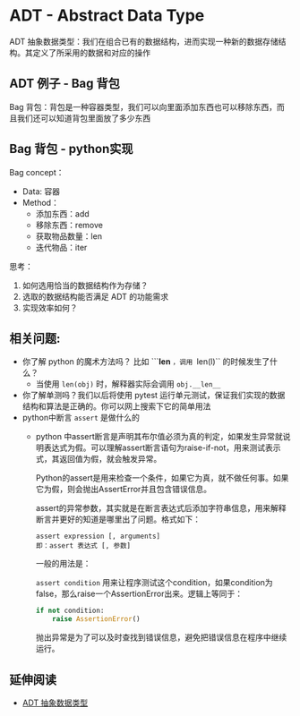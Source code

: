 # ADT - Abstract Data Type

ADT 抽象数据类型：我们在组合已有的数据结构，进而实现一种新的数据存储结构。其定义了所采用的数据和对应的操作

## ADT 例子 - Bag 背包

Bag 背包：背包是一种容器类型，我们可以向里面添加东西也可以移除东西，而且我们还可以知道背包里面放了多少东西

## Bag 背包 - python实现

Bag concept：

* Data: 容器
* Method：
  * 添加东西：add
  * 移除东西：remove
  * 获取物品数量：len
  * 迭代物品：iter

思考：

1. 如何选用恰当的数据结构作为存储？
2. 选取的数据结构能否满足 ADT 的功能需求
3. 实现效率如何？

## 相关问题:
* 你了解 python 的魔术方法吗？ 比如 ```__len__ ``，调用 ``len(l)`` 的时候发生了什么？
  * 当使用 ```len(obj)``` 时，解释器实际会调用 ```obj.__len__```
* 你了解单测吗？我们以后将使用 pytest 运行单元测试，保证我们实现的数据结构和算法是正确的。你可以网上搜索下它的简单用法
* python中断言 ```assert``` 是做什么的
  * python 中assert断言是声明其布尔值必须为真的判定，如果发生异常就说明表达式为假。可以理解assert断言语句为raise-if-not，用来测试表示式，其返回值为假，就会触发异常。  

    Python的assert是用来检查一个条件，如果它为真，就不做任何事。如果它为假，则会抛出AssertError并且包含错误信息。

    assert的异常参数，其实就是在断言表达式后添加字符串信息，用来解释断言并更好的知道是哪里出了问题。格式如下：
    ```
    assert expression [, arguments]
    即：assert 表达式 [, 参数]
    ```

    一般的用法是：

    ```assert condition```
    用来让程序测试这个condition，如果condition为false，那么raise一个AssertionError出来。逻辑上等同于：
    ```python
    if not condition:
        raise AssertionError()
    ```
    抛出异常是为了可以及时查找到错误信息，避免把错误信息在程序中继续运行。
## 延伸阅读

* [ADT 抽象数据类型](http://www.atjiang.com/data-structures-using-python-ADT/)